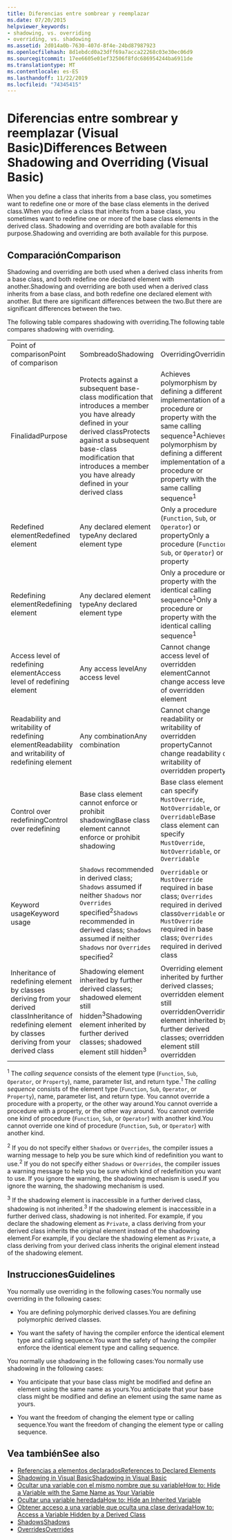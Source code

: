 ```yaml
---
title: Diferencias entre sombrear y reemplazar
ms.date: 07/20/2015
helpviewer_keywords:
- shadowing, vs. overriding
- overriding, vs. shadowing
ms.assetid: 2d014a0b-7630-407d-8f4e-24bd87987923
ms.openlocfilehash: 8d1ebdcd0a23dff69a7acca22268c03e30ec06d9
ms.sourcegitcommit: 17ee6605e01ef32506f8fdc686954244ba6911de
ms.translationtype: MT
ms.contentlocale: es-ES
ms.lasthandoff: 11/22/2019
ms.locfileid: "74345415"
---
```

# <a name="differences-between-shadowing-and-overriding-visual-basic"></a><span data-ttu-id="baa81-102">Diferencias entre sombrear y reemplazar (Visual Basic)</span><span class="sxs-lookup"><span data-stu-id="baa81-102">Differences Between Shadowing and Overriding (Visual Basic)</span></span>
<span data-ttu-id="baa81-103">When you define a class that inherits from a base class, you sometimes want to redefine one or more of the base class elements in the derived class.</span><span class="sxs-lookup"><span data-stu-id="baa81-103">When you define a class that inherits from a base class, you sometimes want to redefine one or more of the base class elements in the derived class.</span></span> <span data-ttu-id="baa81-104">Shadowing and overriding are both available for this purpose.</span><span class="sxs-lookup"><span data-stu-id="baa81-104">Shadowing and overriding are both available for this purpose.</span></span>  
  
## <a name="comparison"></a><span data-ttu-id="baa81-105">Comparación</span><span class="sxs-lookup"><span data-stu-id="baa81-105">Comparison</span></span>  
 <span data-ttu-id="baa81-106">Shadowing and overriding are both used when a derived class inherits from a base class, and both redefine one declared element with another.</span><span class="sxs-lookup"><span data-stu-id="baa81-106">Shadowing and overriding are both used when a derived class inherits from a base class, and both redefine one declared element with another.</span></span> <span data-ttu-id="baa81-107">But there are significant differences between the two.</span><span class="sxs-lookup"><span data-stu-id="baa81-107">But there are significant differences between the two.</span></span>  
  
 <span data-ttu-id="baa81-108">The following table compares shadowing with overriding.</span><span class="sxs-lookup"><span data-stu-id="baa81-108">The following table compares shadowing with overriding.</span></span>  
  
||||  
|---|---|---|  
|<span data-ttu-id="baa81-109">Point of comparison</span><span class="sxs-lookup"><span data-stu-id="baa81-109">Point of comparison</span></span>|<span data-ttu-id="baa81-110">Sombreado</span><span class="sxs-lookup"><span data-stu-id="baa81-110">Shadowing</span></span>|<span data-ttu-id="baa81-111">Overriding</span><span class="sxs-lookup"><span data-stu-id="baa81-111">Overriding</span></span>|  
|<span data-ttu-id="baa81-112">Finalidad</span><span class="sxs-lookup"><span data-stu-id="baa81-112">Purpose</span></span>|<span data-ttu-id="baa81-113">Protects against a subsequent base-class modification that introduces a member you have already defined in your derived class</span><span class="sxs-lookup"><span data-stu-id="baa81-113">Protects against a subsequent base-class modification that introduces a member you have already defined in your derived class</span></span>|<span data-ttu-id="baa81-114">Achieves polymorphism by defining a different implementation of a procedure or property with the same calling sequence<sup>1</sup></span><span class="sxs-lookup"><span data-stu-id="baa81-114">Achieves polymorphism by defining a different implementation of a procedure or property with the same calling sequence<sup>1</sup></span></span>|  
|<span data-ttu-id="baa81-115">Redefined element</span><span class="sxs-lookup"><span data-stu-id="baa81-115">Redefined element</span></span>|<span data-ttu-id="baa81-116">Any declared element type</span><span class="sxs-lookup"><span data-stu-id="baa81-116">Any declared element type</span></span>|<span data-ttu-id="baa81-117">Only a procedure (`Function`, `Sub`, or `Operator`) or property</span><span class="sxs-lookup"><span data-stu-id="baa81-117">Only a procedure (`Function`, `Sub`, or `Operator`) or property</span></span>|  
|<span data-ttu-id="baa81-118">Redefining element</span><span class="sxs-lookup"><span data-stu-id="baa81-118">Redefining element</span></span>|<span data-ttu-id="baa81-119">Any declared element type</span><span class="sxs-lookup"><span data-stu-id="baa81-119">Any declared element type</span></span>|<span data-ttu-id="baa81-120">Only a procedure or property with the identical calling sequence<sup>1</sup></span><span class="sxs-lookup"><span data-stu-id="baa81-120">Only a procedure or property with the identical calling sequence<sup>1</sup></span></span>|  
|<span data-ttu-id="baa81-121">Access level of redefining element</span><span class="sxs-lookup"><span data-stu-id="baa81-121">Access level of redefining element</span></span>|<span data-ttu-id="baa81-122">Any access level</span><span class="sxs-lookup"><span data-stu-id="baa81-122">Any access level</span></span>|<span data-ttu-id="baa81-123">Cannot change access level of overridden element</span><span class="sxs-lookup"><span data-stu-id="baa81-123">Cannot change access level of overridden element</span></span>|  
|<span data-ttu-id="baa81-124">Readability and writability of redefining element</span><span class="sxs-lookup"><span data-stu-id="baa81-124">Readability and writability of redefining element</span></span>|<span data-ttu-id="baa81-125">Any combination</span><span class="sxs-lookup"><span data-stu-id="baa81-125">Any combination</span></span>|<span data-ttu-id="baa81-126">Cannot change readability or writability of overridden property</span><span class="sxs-lookup"><span data-stu-id="baa81-126">Cannot change readability or writability of overridden property</span></span>|  
|<span data-ttu-id="baa81-127">Control over redefining</span><span class="sxs-lookup"><span data-stu-id="baa81-127">Control over redefining</span></span>|<span data-ttu-id="baa81-128">Base class element cannot enforce or prohibit shadowing</span><span class="sxs-lookup"><span data-stu-id="baa81-128">Base class element cannot enforce or prohibit shadowing</span></span>|<span data-ttu-id="baa81-129">Base class element can specify `MustOverride`, `NotOverridable`, or `Overridable`</span><span class="sxs-lookup"><span data-stu-id="baa81-129">Base class element can specify `MustOverride`, `NotOverridable`, or `Overridable`</span></span>|  
|<span data-ttu-id="baa81-130">Keyword usage</span><span class="sxs-lookup"><span data-stu-id="baa81-130">Keyword usage</span></span>|<span data-ttu-id="baa81-131">`Shadows` recommended in derived class; `Shadows` assumed if neither `Shadows` nor `Overrides` specified<sup>2</sup></span><span class="sxs-lookup"><span data-stu-id="baa81-131">`Shadows` recommended in derived class; `Shadows` assumed if neither `Shadows` nor `Overrides` specified<sup>2</sup></span></span>|<span data-ttu-id="baa81-132">`Overridable` or `MustOverride` required in base class; `Overrides` required in derived class</span><span class="sxs-lookup"><span data-stu-id="baa81-132">`Overridable` or `MustOverride` required in base class; `Overrides` required in derived class</span></span>|  
|<span data-ttu-id="baa81-133">Inheritance of redefining element by classes deriving from your derived class</span><span class="sxs-lookup"><span data-stu-id="baa81-133">Inheritance of redefining element by classes deriving from your derived class</span></span>|<span data-ttu-id="baa81-134">Shadowing element inherited by further derived classes; shadowed element still hidden<sup>3</sup></span><span class="sxs-lookup"><span data-stu-id="baa81-134">Shadowing element inherited by further derived classes; shadowed element still hidden<sup>3</sup></span></span>|<span data-ttu-id="baa81-135">Overriding element inherited by further derived classes; overridden element still overridden</span><span class="sxs-lookup"><span data-stu-id="baa81-135">Overriding element inherited by further derived classes; overridden element still overridden</span></span>|  
  
 <span data-ttu-id="baa81-136"><sup>1</sup> The *calling sequence* consists of the element type (`Function`, `Sub`, `Operator`, or `Property`), name, parameter list, and return type.</span><span class="sxs-lookup"><span data-stu-id="baa81-136"><sup>1</sup> The *calling sequence* consists of the element type (`Function`, `Sub`, `Operator`, or `Property`), name, parameter list, and return type.</span></span> <span data-ttu-id="baa81-137">You cannot override a procedure with a property, or the other way around.</span><span class="sxs-lookup"><span data-stu-id="baa81-137">You cannot override a procedure with a property, or the other way around.</span></span> <span data-ttu-id="baa81-138">You cannot override one kind of procedure (`Function`, `Sub`, or `Operator`) with another kind.</span><span class="sxs-lookup"><span data-stu-id="baa81-138">You cannot override one kind of procedure (`Function`, `Sub`, or `Operator`) with another kind.</span></span>  
  
 <span data-ttu-id="baa81-139"><sup>2</sup> If you do not specify either `Shadows` or `Overrides`, the compiler issues a warning message to help you be sure which kind of redefinition you want to use.</span><span class="sxs-lookup"><span data-stu-id="baa81-139"><sup>2</sup> If you do not specify either `Shadows` or `Overrides`, the compiler issues a warning message to help you be sure which kind of redefinition you want to use.</span></span> <span data-ttu-id="baa81-140">If you ignore the warning, the shadowing mechanism is used.</span><span class="sxs-lookup"><span data-stu-id="baa81-140">If you ignore the warning, the shadowing mechanism is used.</span></span>  
  
 <span data-ttu-id="baa81-141"><sup>3</sup> If the shadowing element is inaccessible in a further derived class, shadowing is not inherited.</span><span class="sxs-lookup"><span data-stu-id="baa81-141"><sup>3</sup> If the shadowing element is inaccessible in a further derived class, shadowing is not inherited.</span></span> <span data-ttu-id="baa81-142">For example, if you declare the shadowing element as `Private`, a class deriving from your derived class inherits the original element instead of the shadowing element.</span><span class="sxs-lookup"><span data-stu-id="baa81-142">For example, if you declare the shadowing element as `Private`, a class deriving from your derived class inherits the original element instead of the shadowing element.</span></span>  
  
## <a name="guidelines"></a><span data-ttu-id="baa81-143">Instrucciones</span><span class="sxs-lookup"><span data-stu-id="baa81-143">Guidelines</span></span>  
 <span data-ttu-id="baa81-144">You normally use overriding in the following cases:</span><span class="sxs-lookup"><span data-stu-id="baa81-144">You normally use overriding in the following cases:</span></span>  
  
- <span data-ttu-id="baa81-145">You are defining polymorphic derived classes.</span><span class="sxs-lookup"><span data-stu-id="baa81-145">You are defining polymorphic derived classes.</span></span>  
  
- <span data-ttu-id="baa81-146">You want the safety of having the compiler enforce the identical element type and calling sequence.</span><span class="sxs-lookup"><span data-stu-id="baa81-146">You want the safety of having the compiler enforce the identical element type and calling sequence.</span></span>  
  
 <span data-ttu-id="baa81-147">You normally use shadowing in the following cases:</span><span class="sxs-lookup"><span data-stu-id="baa81-147">You normally use shadowing in the following cases:</span></span>  
  
- <span data-ttu-id="baa81-148">You anticipate that your base class might be modified and define an element using the same name as yours.</span><span class="sxs-lookup"><span data-stu-id="baa81-148">You anticipate that your base class might be modified and define an element using the same name as yours.</span></span>  
  
- <span data-ttu-id="baa81-149">You want the freedom of changing the element type or calling sequence.</span><span class="sxs-lookup"><span data-stu-id="baa81-149">You want the freedom of changing the element type or calling sequence.</span></span>  
  
## <a name="see-also"></a><span data-ttu-id="baa81-150">Vea también</span><span class="sxs-lookup"><span data-stu-id="baa81-150">See also</span></span>

- [<span data-ttu-id="baa81-151">Referencias a elementos declarados</span><span class="sxs-lookup"><span data-stu-id="baa81-151">References to Declared Elements</span></span>](../../../../visual-basic/programming-guide/language-features/declared-elements/references-to-declared-elements.md)
- [<span data-ttu-id="baa81-152">Shadowing in Visual Basic</span><span class="sxs-lookup"><span data-stu-id="baa81-152">Shadowing in Visual Basic</span></span>](../../../../visual-basic/programming-guide/language-features/declared-elements/shadowing.md)
- [<span data-ttu-id="baa81-153">Ocultar una variable con el mismo nombre que su variable</span><span class="sxs-lookup"><span data-stu-id="baa81-153">How to: Hide a Variable with the Same Name as Your Variable</span></span>](../../../../visual-basic/programming-guide/language-features/declared-elements/how-to-hide-a-variable-with-the-same-name-as-your-variable.md)
- [<span data-ttu-id="baa81-154">Ocultar una variable heredada</span><span class="sxs-lookup"><span data-stu-id="baa81-154">How to: Hide an Inherited Variable</span></span>](../../../../visual-basic/programming-guide/language-features/declared-elements/how-to-hide-an-inherited-variable.md)
- [<span data-ttu-id="baa81-155">Obtener acceso a una variable que oculta una clase derivada</span><span class="sxs-lookup"><span data-stu-id="baa81-155">How to: Access a Variable Hidden by a Derived Class</span></span>](../../../../visual-basic/programming-guide/language-features/declared-elements/how-to-access-a-variable-hidden-by-a-derived-class.md)
- [<span data-ttu-id="baa81-156">Shadows</span><span class="sxs-lookup"><span data-stu-id="baa81-156">Shadows</span></span>](../../../../visual-basic/language-reference/modifiers/shadows.md)
- [<span data-ttu-id="baa81-157">Overrides</span><span class="sxs-lookup"><span data-stu-id="baa81-157">Overrides</span></span>](../../../../visual-basic/language-reference/modifiers/overrides.md)
